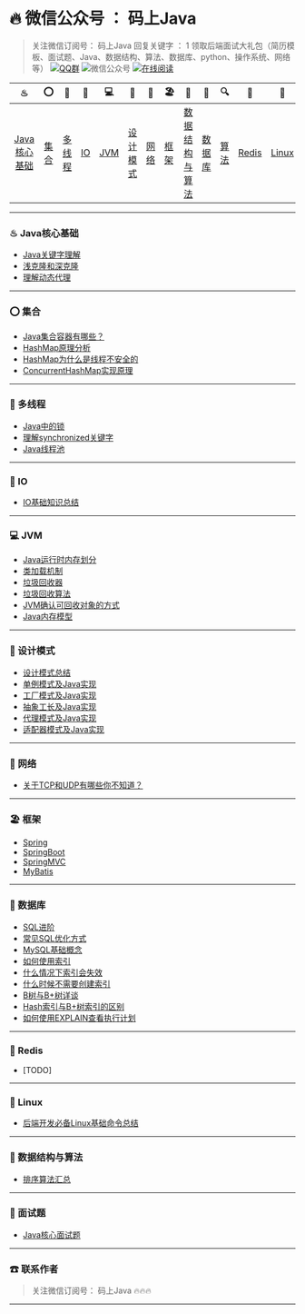 # 🔥 微信公众号 ： 码上Java



> 关注微信订阅号： 码上Java 回复关键字 ： 1 领取后端面试大礼包（简历模板、面试题、Java、数据结构、算法、数据库、python、操作系统、网络等）
[![QQ群](https://img.shields.io/badge/QQ%E7%BE%A4-660108379-yellowgreen.svg)](https://jq.qq.com/?_wv=1027&k=5HPYvQk)
![微信公众号](https://img.shields.io/badge/微信公众号-码上Java-yellowgreen.svg)
[![在线阅读](https://img.shields.io/badge/在线阅读-码上Java-yellowgreen.svg)](https://msjavacoder.github.io/msJava)
    
|                              ♨                               |                          ⭕                          |                            🔐                            |                       💈                        |                         💻                         |                              🚏                              | 🔭                                                   | 🏖                                                   |                              📰                               |                            📮                            |                              🔍                               |                           🗽                           | 🚀                                                     |                            🌈                            |                              ☎                              |
| :----------------------------------------------------------: | :-------------------------------------------------: | :-----------------------------------------------------: | :--------------------------------------------: | :-----------------------------------------------: | :---------------------------------------------------------: | --------------------------------------------------- | --------------------------------------------------- | :----------------------------------------------------------: | :-----------------------------------------------------: | :----------------------------------------------------------: | :---------------------------------------------------: | ----------------------------------------------------- | :-----------------------------------------------------: | :---------------------------------------------------------: |
| [Java核心基础](https://github.com/msJavaCoder/msJava#-java核心基础) | [集合](https://github.com/msJavaCoder/msJava#-集合) | [多线程](https://github.com/msJavaCoder/msJava#-多线程) | [IO](https://github.com/msJavaCoder/msJava#IO) | [JVM](https://github.com/msJavaCoder/msJava#-JVM) | [设计模式](https://github.com/msJavaCoder/msJava#-设计模式) | [网络](https://github.com/msJavaCoder/msJava#-网络) | [框架](https://github.com/msJavaCoder/msJava#-框架) | [数据结构与算法](https://github.com/msJavaCoder/msJava#-数据结构与算法) | [数据库](https://github.com/msJavaCoder/msJava#-数据库) | [算法](https://github.com/msJavaCoder/msJava#-数据结构与算法) | [Redis](https://github.com/msJavaCoder/msJava#-Redis) | [Linux](https://github.com/msJavaCoder/msJava#-Linux) | [面试题](https://github.com/msJavaCoder/msJava#-面试题) | [联系作者](https://github.com/msJavaCoder/msJava#-联系作者) |

---

### ♨  Java核心基础

- [Java关键字理解](https://github.com/msJavaCoder/msJava/blob/master/docs/java/Java关键字理解.md)
- [浅克隆和深克隆](https://github.com/msJavaCoder/msJava/blob/master/docs/java/浅克隆和深克隆.md)
- [理解动态代理](https://github.com/msJavaCoder/msJava/blob/master/docs/java//理解动态代理.md)

---

### ⭕  集合

- [Java集合容器有哪些？](https://github.com/msJavaCoder/msJava/blob/master/docs/java/Java集合容器.md)
- [HashMap原理分析](https://github.com/msJavaCoder/msJava/blob/master/docs/java/HashMap原理分析.md)
- [HashMap为什么是线程不安全的](https://github.com/msJavaCoder/msJava/blob/master/docs/java/HashMap为什么是线程不安全的.md)
- [ConcurrentHashMap实现原理](https://github.com/msJavaCoder/msJava/blob/master/docs/java/ConcurrentHashMap实现原理.md)

---


### 🔐  多线程
- [Java中的锁](https://github.com/msJavaCoder/msJava/blob/master/docs/java/Java中的锁.md)
- [理解synchronized关键字](https://github.com/msJavaCoder/msJava/blob/master/docs/java/理解synchronized关键字.md)
- [Java线程池](https://github.com/msJavaCoder/msJava/blob/master/docs/java/Java线程池.md)

---


### 💈  IO
- [IO基础知识总结](https://github.com/msJavaCoder/msJava/blob/master/docs/java/IO基础知识总结.md)
---

### 💻  JVM
- [Java运行时内存划分](https://github.com/msJavaCoder/msJava/blob/master/docs/jvm/Java运行时内存划分.md)
- [类加载机制](https://github.com/msJavaCoder/msJava/blob/master/docs/jvm/类加载机制.md)
- [垃圾回收器](https://github.com/msJavaCoder/msJava/blob/master/docs/jvm/垃圾回收器.md)
- [垃圾回收算法](https://github.com/msJavaCoder/msJava/blob/master/docs/jvm/垃圾回收算法.md)
- [JVM确认可回收对象的方式](https://github.com/msJavaCoder/msJava/blob/master/docs/jvm/JVM确认可回收对象的方式.md)
- [Java内存模型](https://github.com/msJavaCoder/msJava/blob/master/docs/jvm/Java内存模型.md)

---


### 🚏  设计模式
- [设计模式总结](https://github.com/msJavaCoder/msJava/blob/master/设计模式/设计模式总结.md)
- [单例模式及Java实现](https://github.com/msJavaCoder/msJava/blob/master/设计模式/设计模式总结.md)
- [工厂模式及Java实现](https://github.com/msJavaCoder/msJava/blob/master/设计模式/设计模式总结.md)
- [抽象工长及Java实现](https://github.com/msJavaCoder/msJava/blob/master/设计模式/设计模式总结.md)
- [代理模式及Java实现](https://github.com/msJavaCoder/msJava/blob/master/设计模式/设计模式总结.md)
- [适配器模式及Java实现](https://github.com/msJavaCoder/msJava/blob/master/设计模式/设计模式总结.md)

---

### 🔭  网络

-  [关于TCP和UDP有哪些你不知道？](./docs/network/理解TCP和UDP.md)

---

### 🏖  框架
- [Spring](./docs/框架/.md)
- [SpringBoot](./docs/框架/.md)
- [SpringMVC](./docs/框架/.md)
- [MyBatis](./docs/框架/.md)
---

### 📰  数据库
- [SQL进阶](./docs/network/SQL进阶.md)
- [常见SQL优化方式](./docs/network/常见SQL优化方式.md)
- [MySQL基础概念](./docs/network/MySQL.md)
- [如何使用索引](./docs/network/如何使用索引.md)
- [什么情况下索引会失效](./docs/network/什么情况下索引会失效.md)
- [什么时候不需要创建索引](./docs/network/什么时候不需要创建索引.md)
- [B树与B+树详谈](./docs/network/B树与B+树详谈.md)
- [Hash索引与B+树索引的区别](./docs/network/Hash索引与B+树索引的区别.md)
- [如何使用EXPLAIN查看执行计划](./docs/network/如何使用EXPLAIN查看执行计划.md)
---

### 🗽  Redis

- [TODO]

---

### 🚀  Linux
- [后端开发必备Linux基础命令总结](https://github.com/msJavaCoder/msJava/blob/master/Linux/后端开发必备Linux基础命令总结.md)

---

### 📰  数据结构与算法
- [排序算法汇总](https://github.com/msJavaCoder/msJava/blob/master/算法/排序算法汇总.md)

---

### 🌈  面试题
- [Java核心面试题](https://github.com/msJavaCoder/msJava/blob/master/面试题/Java核心面试题汇总.md)

---


### ☎  联系作者

> 关注微信订阅号： 码上Java  🔥🔥🔥

---

